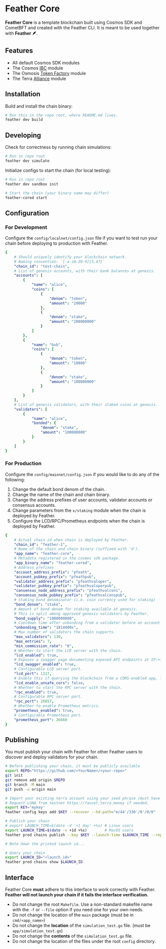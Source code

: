 # Feather Core

**Feather Core** is a template blockchain built using Cosmos SDK and CometBFT and created with the Feather CLI. It is meant to be used together with **Feather 🪶**.

## Features

* All default Cosmos SDK modules
* The Cosmos [IBC](https://ibc.cosmos.network/) module
* The Osmosis [Token Factory](https://github.com/CosmWasm/token-factory) module
* The Terra [Alliance](https://alliance.terra.money/) module

## Installation

Build and install the chain binary:

```bash
# Run this in the repo root, where README.md lives.
feather dev build
```

## Developing

Check for correctness by running chain simulations:

```bash
# Run in repo root
feather dev simulate
```

Initialize configs to start the chain (for local testing):

```bash
# Run in repo root
feather dev sandbox init

# Start the chain (your binary name may differ)
feather-cored start
```

## Configuration

### For Development

Configure the `config/localnet/config.json` file if you want to test run your chain before deploying to production with Feather.

```yaml
{
    # Should uniquely identify your blockchain network.
    # Naming convention: `[-a-zA-Z0-9]{3,47}`
    "chain_id": "test-chain",
    # List of genesis accounts, with their bank balances at genesis.
    "accounts": [
        {
            "name": "alice",
            "coins": [
                {
                    "denom": "token",
                    "amount": "20000"
                },
                {
                    "denom": "stake",
                    "amount": "200000000"
                }
            ]
        },
        {
            "name": "bob",
            "coins": [
                {
                    "denom": "token",
                    "amount": "10000"
                },
                {
                    "denom": "stake",
                    "amount": "100000000"
                }
            ]
        }
    ],
    # List of genesis validators, with their staked coins at genesis.
    "validators": [
        {
            "name": "alice",
            "bonded": {
                "denom": "stake",
                "amount": "100000000"
            }
        }
    ]
}
```

### For Production

Configure the `config/mainnet/config.json` if you would like to do any of the following:

1. Change the default bond denom of the chain.
2. Change the name of the chain and chain binary.
3. Change the address prefixes of user accounts, validator accounts or consensus accounts.
4. Change parameters from the `x/staking` module when the chain is deployed by Feather.
5. Configure the LCD/RPC/Prometheus endpoints when the chain is deployed by Feather.

```yaml
{
    # Actual chain id when chain is deployed by Feather.
    "chain_id": "feather-1",
    # Name of the chain and chain binary (suffixed with 'd').
    "app_name": "feather-core",
    # Metadata registered in the cosmos sdk package.
    "app_binary_name": "feather-cored",
    # Address prefixes
    "account_address_prefix": "pfeath",
    "account_pubkey_prefix": "pfeathpub",
    "validator_address_prefix": "pfeathvaloper",
    "validator_pubkey_prefix": "pfeathvaloperpub",
    "consensus_node_address_prefix": "pfeathvalcons",
    "consensus_node_pubkey_prefix": "pfeathvalconspub",
    # Staking bond denominator (i.e. coin currency used for staking)
    "bond_denom": "stake",
    # Amount of bond denom for staking available at genesis.
    # This is split among approved genesis validators by Feather.
    "bond_supply": "1000000000",
    # Cooldown time after unbonding from a validator before an account can stake again.
    "unbonding_time": "1814400s",
    # Max number of validators the chain supports.
    "max_validators": 130,
    "max_entries": 7,
    "min_commission_rate": "0",
    # Whether to start the LCD server with the chain.
    "lcd_enabled": true,
    # Exposes a swagger page documenting exposed API endpoints at IP:<lcd_port>.
    "lcd_swagger_enabled": true,
    # Configurable LCD server port.
    "lcd_port": 1317,
    # Enable this if querying the blockchain from a CORS-enabled app, like web browsers.
    "lcd_enable_unsafe_cors": false,
    # Whether to start the RPC server with the chain.
    "rpc_enabled": true,
    # Configurable RPC server port.
    "rpc_port": 26657,
    # Whether to enable Prometheus metrics.
    "prometheus_enabled": true,
    # Configurable Prometheus port.
    "prometheus_port": 26660
}
```

## Publishing

You must publish your chain with Feather for other Feather users to discover and deploy validators for your chain.

```bash
# Before publishing your chain, it must be publicly available
export REPO="https://github.com/<YourName>/<your-repo>"
git init
git remove add origin $REPO
git branch -M main
git push -u origin main

# Import your existing terra account using your seed phrase (must have LUNA in testnet)
# Request LUNA from testnet https://faucet.terra.money if needed.
export KEY='mykey'
feather config keys add $KEY --recover --hd-path="m/44'/330'/0'/0/0"

# Publish your chain
# export LAUNCH_TIME=$(date -d '+1 day' +%s) # Linux users
export LAUNCH_TIME=$(date -v +1d +%s)        # MacOS users
feather prod chains publish --key $KEY --launch-time $LAUNCH_TIME --repo $REPO

# Note down the printed launch id...

# Query your chain
export LAUNCH_ID="<launch_id>"
feather prod chains show $LAUNCH_ID
```

## Interface

Feather Core **must** adhere to this interface to work correctly with Feather. **Feather will not launch your chain if it fails the interface verification.**

* Do not change the root `Makefile`. Use a non-standard makefile name with the `-f` or `--file` option if you need one for your own needs.
* Do not change the location of the `main` package (must be in `cmd/<app_name>`)
* Do not change the **location** of the `simulation_test.go` file. (must be `app/simulation_test.go`)
* Do not change the **contents** of the `simulation_test.go` file.
* Do not change the location of the files under the root `config` directory.
